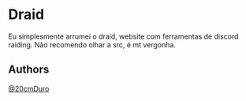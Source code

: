 # Draid

Eu simplesmente arrumei o draid, website com ferramentas de discord raiding.
Não recomendo olhar a src, é mt vergonha.

## Authors

[@20cmDuro](https://github.com/20cmDuro/)
